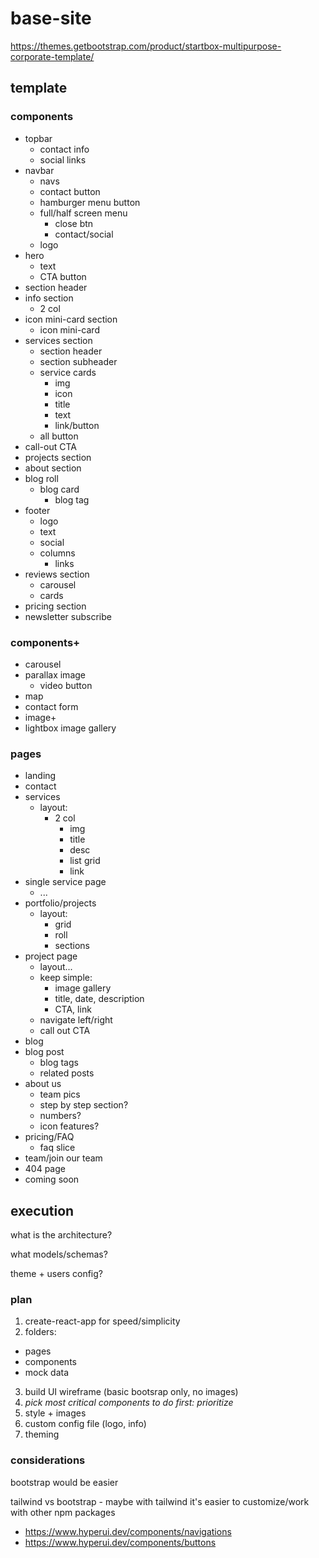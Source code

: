 # base-site

https://themes.getbootstrap.com/product/startbox-multipurpose-corporate-template/

## template

### components

* topbar
  * contact info
  * social links
* navbar
  * navs
  * contact button
  * hamburger menu button
  * full/half screen menu
    * close btn
    * contact/social
  * logo
* hero
  * text
  * CTA button
* section header
* info section
  * 2 col
* icon mini-card section
  * icon mini-card
* services section
  * section header
  * section subheader
  * service cards
    * img
    * icon
    * title
    * text
    * link/button
  * all button
* call-out CTA
* projects section
* about section
* blog roll
  * blog card
    * blog tag
* footer
  * logo
  * text
  * social
  * columns
    * links
* reviews section
  * carousel
  * cards
* pricing section
* newsletter subscribe

### components+

* carousel
* parallax image
  * video button
* map
* contact form
* image+
* lightbox image gallery

### pages

* landing
* contact
* services
  * layout:
    * 2 col
      * img
      * title
      * desc
      * list grid
      * link
* single service page
  * ...
* portfolio/projects
  * layout:
    * grid
    * roll
    * sections
* project page
  * layout...
  * keep simple:
    * image gallery
    * title, date, description
    * CTA, link
  * navigate left/right
  * call out CTA
* blog
* blog post
  * blog tags
  * related posts
* about us
  * team pics
  * step by step section?
  * numbers?
  * icon features?
* pricing/FAQ
  * faq slice
* team/join our team
* 404 page
* coming soon



## execution

what is the architecture? 

what models/schemas?

theme + users config?

### plan

1. create-react-app for speed/simplicity
2. folders:
  * pages
  * components
  * mock data
3. build UI wireframe (basic bootsrap only, no images)
4. *pick most critical components to do first: prioritize*
5. style + images
6. custom config file (logo, info)
7. theming

### considerations

bootstrap would be easier

tailwind vs bootstrap - maybe with tailwind it's easier to customize/work with other npm packages

* https://www.hyperui.dev/components/navigations
* https://www.hyperui.dev/components/buttons
